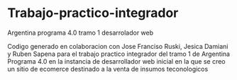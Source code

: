 # Trabajo-practico-integrador
Argentina programa 4.0 tramo 1 desarrolador web 

Codigo generado en colaboracion con Jose Franciso Ruski, Jesica Damiani y Ruben Sapena para el trabajo practico integrador
del tramo 1 de Argentina Programa 4.0 en la instancia de desarrollador web inicial en la que se creo un sitio de ecomerce
destinado a la venta de insumos teconologicos

